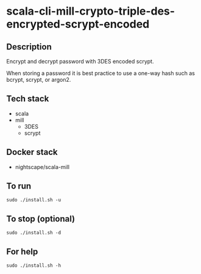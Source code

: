 # scala-cli-mill-crypto-triple-des-encrypted-scrypt-encoded

## Description
Encrypt and decrypt password with 3DES
encoded scrypt.

When storing a password it is best practice
to use a one-way hash such as bcrypt, scrypt,
or argon2.

## Tech stack
- scala
- mill
  - 3DES
  - scrypt

## Docker stack
- nightscape/scala-mill

## To run
`sudo ./install.sh -u`

## To stop (optional)
`sudo ./install.sh -d`

## For help
`sudo ./install.sh -h`
